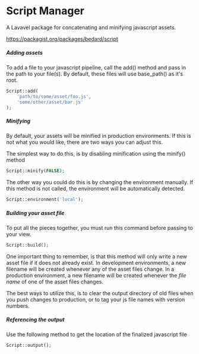 # Script Manager

A Lavavel package for concatenating and minifying javascript assets.

https://packagist.org/packages/bedard/script

##### Adding assets

To add a file to your javascript pipeline, call the add() method and pass in the path to your file(s). By default, these files will use base_path() as it's root.

```php
Script::add(
	'path/to/some/asset/foo.js',
	'some/other/asset/bar.js'
);
```

##### Minifying
By default, your assets will be minified in production environments. If this is not what you would like, there are two ways you can adjust this.

The simplest way to do this, is by disabling minification using the minify() method
```php
Script::minify(FALSE);
```

The other way you could do this is by changing the environment manually. If this method is not called, the environment will be automatically detected.
```php
Script::environment('local');
```

##### Building your asset file
To put all the pieces together, you must run this command before passing to your view.
```php
Script::build();
```

One important thing to remember, is that this method will only write a new asset file if it does not already exist. In development environments, a new filename will be created whenever any of the asset files change. In a production environment, a new filename will be created whenever the *file name* of one of the asset files changes.

The best ways to utilize this, is to clear the output directory of old files when you push changes to production, or to tag your js file names with version numbers.

##### Referencing the output
Use the following method to get the location of the finalized javascript file
```php
Script::output();
```
